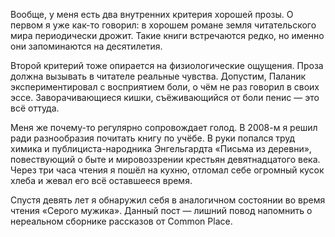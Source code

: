 Вообще, у меня есть два внутренних критерия хорошей прозы. О первом я уже как-то говорил: в хорошем романе земля читательского мира периодически дрожит. Такие книги встречаются редко, но именно они запоминаются на десятилетия.

Второй критерий тоже опирается на физиологические ощущения. Проза должна вызывать в читателе реальные чувства. Допустим, Паланик экспериментировал с восприятием боли, о чём не раз говорил в своих эссе. Заворачивающиеся кишки, съёживающийся от боли пенис — это всё оттуда.  
  
Меня же почему-то регулярно сопровождает голод. В 2008-м я решил ради разнообразия почитать книгу по учёбе. В руки попался труд химика и публициста-народника Энгельгардта «Письма из деревни», повествующий о быте и мировоззрении крестьян девятнадцатого века. Через три часа чтения я пошёл на кухню, отломал себе огромный кусок хлеба и жевал его всё оставшееся время. 

Спустя девять лет я обнаружил себя в аналогичном состоянии во время чтения «Серого мужика». Данный пост — лишний повод напомнить о нереальном сборнике рассказов от Common Place.